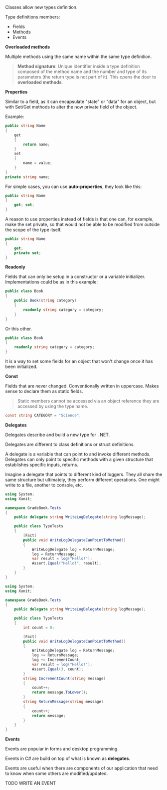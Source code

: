 Classes allow new types definition.

Type definitions members:
* Fields
* Methods
* Events

**Overloaded methods**

Multiple methods using the same name within the same type definition.

> **Method signature**: Unique identifier inside a type definition composed of the method name and the number and type of its parameters (the return type is not part of it). This opens the door to **overloaded methods**.

**Properties**

Similar to a field, as it can encapsulate "state" or "data" for an object, but with Set/Get methods to alter the now private field of the object.

Example:

```csharp
public string Name
{
    get
    {
        return name;
    }
    set
    {
        name = value;
    }
}
private string name;
```

For simple cases, you can use **auto-properties**, they look like this:

```csharp
public string Name
{
    get; set;
}
```

A reason to use properties instead of fields is that one can, for example, make the set private, so that would not be able to be modified from outside the scope of the type itself.

```csharp
public string Name
{
    get;
    private set;
}
```

**Readonly**

Fields that can only be setup in a constructor or a variable initializer. Implementations could be as in this example:

```csharp
public class Book
{
    public Book(string category)
    {
        readonly string category = category;
    }
}
```

Or this other.

```csharp
public class Book
{
    readonly string category = category;
}
```

It is a way to set some fields for an object that won't change once it has been initialized.

**Const**

Fields that are never changed. Conventionally written in uppercase. Makes sense to declare them as static fields.

> Static members cannot be accessed via an object reference they are accessed by using the type name. 

```csharp
const string CATEGORY = "Science";
```

**Delegates**



Delegates describe and build a new type for . NET.

Delegates are different to class definitions or struct definitions.

A delegate is a variable that can point to and invoke different methods. Delegates can only point to specific methods with a given structure that establishes specific inputs, returns.

Imagine a delegate that points to different kind of loggers. They all share the same structure but ultimately, they perform different operations. One might write to a file, another to console, etc.



```csharp
using System;
using Xunit;

namespace GradeBook.Tests
{
    public delegate string WriteLogDelegate(string logMessage);

    public class TypeTests
    {
        [Fact]
        public void WriteLogDelegateCanPointToMethod()
        {
            WriteLogDelegate log = ReturnMessage;
            log = ReturnMessage;
            var result = log("Hello!");
            Assert.Equal("Hello!", result);
        }
    }
}
```

```csharp
using System;
using Xunit;

namespace GradeBook.Tests
{
    public delegate string WriteLogDelegate(string logMessage);

    public class TypeTests
    {
        int count = 0;

        [Fact]
        public void WriteLogDelegateCanPointToMethod()
        {
            WriteLogDelegate log = ReturnMessage;
            log += ReturnMessage;
            log += IncrementCount;
            var result = log("Hello!");
            Assert.Equal(3, count);
        }
        string IncrementCount(string message)
        {
            count++;
            return message.ToLower();
        }
        string ReturnMessage(string message)
        {
            count++;
            return message;
        }
    }
}
```


**Events**

Events are popular in forms and desktop programming.

Events in C# are build on top of what is known as **delegates**.

Events are useful when there are components of our application that need to know when some others are modified/updated. 

TODO WRITE AN EVENT